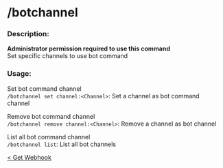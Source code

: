 # /botchannel

### Description:

**Administrator permission required to use this command**<br>
Set specific channels to use bot command<br>

### Usage:

Set bot command channel<br>
`/botchannel set channel:<Channel>`: Set a channel as bot command channel<br>

Remove bot command channel<br>
`/botchannel remove channel:<Channel>`: Remove a channel as bot channel<br>

List all bot command channel<br>
`/botchannel list`: List all bot channels<br>

<a class="button prev" href="./#/commands/utilitycommands/getwebhook" role="button">< Get Webhook</a>
